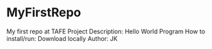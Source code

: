 # MyFirstRepo
My first repo at TAFE
Project Description: Hello World Program
How to install/run: Download locally
Author: JK
